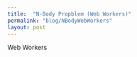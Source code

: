 ```yaml
---
title:  "N-Body Propblem (Web Workers)"
permalink: "blog/NBodyWebWorkers"
layout: post
---
```


Web Workers